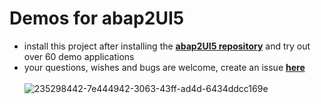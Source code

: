 # Demos for abap2UI5

* install this project after installing the [**abap2UI5 repository**](https://github.com/oblomov-dev/ABAP2UI5) and try out over 60 demo applications
* your questions, wishes and bugs are welcome, create an issue [**here**](https://github.com/oblomov-dev/abap2UI5/issues)
<br><br>
![235298442-7e444942-3063-43ff-ad4d-6434ddcc169e](https://github.com/oblomov-dev/abap2UI5-demos/assets/102328295/d70a2d2f-fc55-4310-909b-2aef77023fe8)
